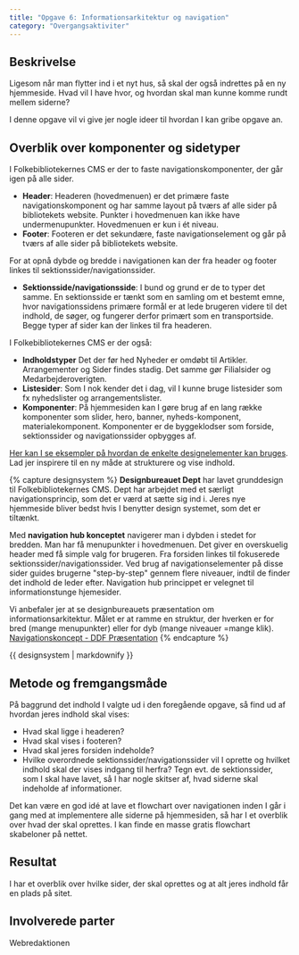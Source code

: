 ```yaml
---
title: "Opgave 6: Informationsarkitektur og navigation"
category: "Overgangsaktiviter"
---
```

## Beskrivelse ##
Ligesom når man flytter ind i et nyt hus, så skal der også indrettes på en ny hjemmeside. Hvad vil I have hvor, og hvordan skal man kunne komme rundt mellem siderne?  

I denne opgave vil vi give jer nogle ideer til hvordan I kan gribe opgave an. 

## Overblik over komponenter og sidetyper ##
I Folkebibliotekernes CMS er der to faste navigationskomponenter, der går igen på alle sider. 
- **Header**: Headeren (hovedmenuen) er det primære faste navigationskomponent og har samme layout på tværs af alle sider på bibliotekets website. Punkter i hovedmenuen kan ikke have undermenupunkter. Hovedmenuen er kun i ét niveau.
- **Footer**: Footeren er det sekundære, faste navigationselement og går på tværs af alle sider på bibliotekets website.

For at opnå dybde og bredde i navigationen kan der fra header og footer linkes til sektionssider/navigationssider.
- **Sektionsside/navigationsside**: I bund og grund er de to typer det samme. En sektionsside er tænkt som en samling om et bestemt emne, hvor navigationssidens primære formål er at lede brugeren videre til det indhold, de søger, og fungerer derfor primært som en transportside. Begge typer af sider kan der linkes til fra headeren.  

I Folkebibliotekernes CMS er der også:
- **Indholdstyper** Det der før hed Nyheder er omdøbt til Artikler. Arrangementer og Sider findes stadig. Det samme gør Filialsider og Medarbejderoverigten.
- **Listesider**: Som I nok kender det i dag, vil I kunne bruge listesider som fx nyhedslister og arrangementslister. 
- **Komponenter**: På hjemmesiden kan I gøre brug af en lang række komponenter som slider, hero, banner, nyheds-komponent, materialekomponent. Komponenter er de byggeklodser som forside, sektionssider og navigationssider opbygges af.
  
[Her kan I se eksempler på hvordan de enkelte designelementer kan bruges](https://detdigitalefolkebibliotek.dk/sites/default/files/designsystem_formidling.pdf). Lad jer inspirere til en ny måde at strukturere og vise indhold.


{% capture designsystem %}
**Designbureauet Dept** har lavet grunddesign til Folkebibliotekernes CMS. Dept har arbejdet med et særligt navigationsprincip, som det er værd at sætte sig ind i. Jeres nye hjemmeside bliver bedst hvis I benytter design systemet, som det er tiltænkt.

Med **navigation hub konceptet** navigerer man i dybden i stedet for bredden. Man har få menupunkter i hovedmenuen. Det giver en overskuelig header med få simple valg for brugeren. Fra forsiden linkes til fokuserede sektionssider/navigationssider. Ved brug af navigationselementer på disse sider guides brugerne "step-by-step" gennem flere niveauer, indtil de finder det indhold de leder efter. Navigation hub princippet er velegnet til informationstunge hjemesider.

Vi anbefaler jer at se designbureauets præsentation om informationsarkitektur. Målet er at ramme en struktur, der hverken er for bred (mange menupunkter) eller for dyb (mange niveauer =mange klik). [Navigationskoncept - DDF Præsentation](https://www.figma.com/proto/XLA0k1DTwIekLMLHOJ54ek/DDF-Pr%C3%A6sentation?page-id=7127%3A13870&node-id=7127-14034&viewport=1347%2C-1112%2C0.08&scaling=scale-down&starting-point-node-id=7127%3A17822&hide-ui=1) 
{% endcapture %}
<div class="notice--info">{{ designsystem | markdownify }}</div>

## Metode og fremgangsmåde ##
På baggrund det indhold I valgte ud i den foregående opgave, så find ud af hvordan jeres indhold skal vises: 

- Hvad skal ligge i headeren? 
- Hvad skal vises i footeren? 
- Hvad skal jeres forsiden indeholde? 
- Hvilke overordnede sektionssider/navigationssider vil I oprette og hvilket indhold skal der vises indgang til herfra? Tegn evt. de sektionssider, som I skal have lavet, så I har nogle skitser af, hvad siderne skal indeholde af informationer. 

Det kan være en god idé at lave et flowchart over navigationen inden I går i gang med at implementere alle siderne på hjemmesiden, så har I et overblik over hvad der skal oprettes. I kan finde en masse gratis flowchart skabeloner på nettet.  


## Resultat ##
I har et overblik over hvilke sider, der skal oprettes og at alt jeres indhold får en plads på sitet. 

## Involverede parter ##
Webredaktionen